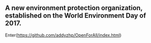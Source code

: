 ## A new environment protection organization, established on the World Environment Day of 2017.

Enter(https://github.com/addyzhp/OpenForAll/index.html)
